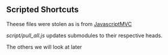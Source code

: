 Scripted Shortcuts
------------------

Theese files were stolen as is from [JavascriptMVC](https://github.com/jupiterjs/javascriptmvc)

*script/pull_all.js* updates submodules to their respective heads.

The others we will look at later
